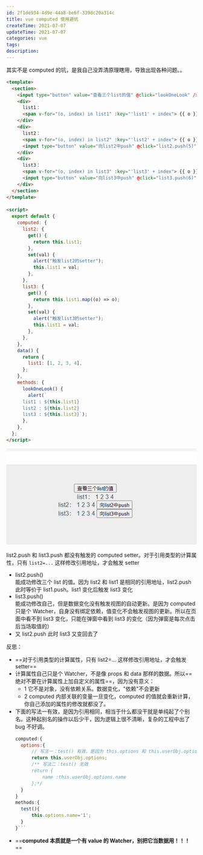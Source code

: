 ```yaml
---
id: 2f1de934-4d9e-44a8-be6f-339dc20a314c
title: vue computed 使用避坑
createTime: 2021-07-07
updateTime: 2021-07-07
categories: vue
tags: 
description: 
---
```


其实不是 computed 的坑，是我自己没弄清原理瞎用，导致出现各种问题。。

```html
<template>
  <section>
    <input type="button" value="查看三个list的值" @click="lookOneLook" />
    <div>
      list1：
      <span v-for="(o, index) in list1" :key="'list1' + index"> {{ o }} </span>
    </div>
    <div>
      list2：
      <span v-for="(o, index) in list2" :key="'list2' + index"> {{ o }} </span>
      <input type="button" value="向list2中push" @click="list2.push(5)" />
    </div>
    <div>
      list3：
      <span v-for="(o, index) in list3" :key="'list3' + index"> {{ o }} </span>
      <input type="button" value="向list3中push" @click="list3.push(6)" />
    </div>
  </section>
</template>

<script>
  export default {
    computed: {
      list2: {
        get() {
          return this.list1;
        },
        set(val) {
          alert("触发list2的setter");
          this.list1 = val;
        },
      },
      list3: {
        get() {
          return this.list1.map((o) => o);
        },
        set(val) {
          alert("触发list3的setter");
          this.list1 = val;
        },
      },
    },
    data() {
      return {
        list1: [1, 2, 3, 4],
      };
    },
    methods: {
      lookOneLook() {
        alert(`
      list1 : ${this.list1}
      list2 : ${this.list2}
      list3 : ${this.list3}`);
      },
    },
  };
</script>
```

![在这里插入图片描述](..\post-assets\1551efea-cb84-445e-b8eb-c1c487a398cd.png)

list2.push 和 list3.push 都没有触发的 computed setter。对于引用类型的计算属性，只有 `list2=...` 这样修改引用地址，才会触发 setter

- list2.push()  
  能成功修改三个 list 的值。因为 list2 和 list1 是相同的引用地址，list2.push 此时等价于 list1.push。list1 变化后触发 list3 变化
- list3.push()  
  能成功修改自己，但是数据变化没有触发视图的自动更新。是因为 computed 只是个 Watcher，自身没有绑定依赖，值变化不会触发视图的更新。所以在页面中看不到 list3 变化，只能在弹窗中看到 list3 的变化（因为弹窗是每次点击后当场取值的）
- 又 list2.push
  此时 list3 又变回去了

反思：

- ==对于引用类型的计算属性，只有 list2=... 这样修改引用地址，才会触发 setter==
- 计算属性自己只是个 Watcher，不是像 props 和 data 那样的数据。所以==绝对不要在计算属性上加自定义的属性==，因为没有意义：
  - 1 它不是对象，没有依赖关系。数据变化，"依赖"不会更新
  - 2 computed 内部关联的变量一旦变化，computed 的值就会重新计算，你自己添加的属性的修改就都没了。
- 下面的写法一有效，是因为引用相同，相当于什么都没干就是单纯起了个别名。这种起别名的操作以后少干，因为逻辑上很不清晰，复杂的工程中出了 bug 不好调。
  ````js
  computed:{
  	options:{
  		// 写法一：test() 有效，是因为 this.options 和 this.userObj.options 是相同引用
  		return this.userObj.options;
  		/** 写法二：test() 无效
  		return {
  			name :this.userObj.options.name
  		};*/
  	}
  }
  methods:{
  	test(){
  		this.options.name='1';
  	}
  }```

  ````
- ==**computed 本质就是一个有 value 的 Watcher，别把它当数据用！！！**==
